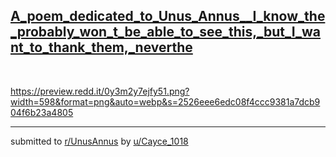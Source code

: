 ## [A_poem_dedicated_to_Unus_Annus__I_know_the_probably_won_t_be_able_to_see_this,_but_I_want_to_thank_them,_neverthe](https://www.reddit.com/r/UnusAnnus/comments/jrms0s/a_poem_dedicated_to_unus_annus_i_know_the/)
&#x200B;

https://preview.redd.it/0y3m2y7ejfy51.png?width=598&format=png&auto=webp&s=2526eee6edc08f4ccc9381a7dcb904f6b23a4805

---

submitted to [r/UnusAnnus](https://www.reddit.com/r/UnusAnnus) by [u/Cayce_1018](https://www.reddit.com/user/Cayce_1018)

